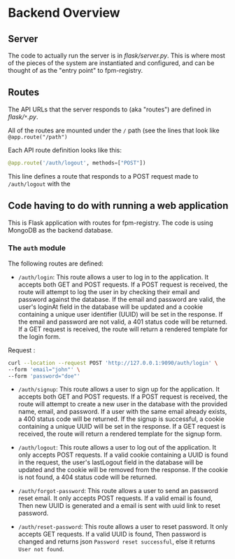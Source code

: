 # Backend Overview

## Server

The code to actually run the server is in *flask/server.py*. This is where most of the pieces of the system are instantiated and configured, and can be thought of as the "entry point" to fpm-registry.


## Routes

The API URLs that the server responds to (aka "routes") are defined in
*flask/`*`.py*.

All of the routes are mounted under the `/` path (see the lines that look like `@app.route("/path")`

Each API route definition looks like this:

```python
@app.route('/auth/logout', methods=["POST"])
```

This line defines a route that responds to a POST request made to
`/auth/logout` with the 


## Code having to do with running a web application

This is Flask application with routes for fpm-registry. The code is using MongoDB as the backend database.

### The `auth` module

The following routes are defined:

* `/auth/login`: This route allows a user to log in to the application. It accepts both GET and POST requests. If a POST request is received, the route will attempt to log the user in by checking their email and password against the database. If the email and password are valid, the user's loginAt field in the database will be updated and a cookie containing a unique user identifier (UUID) will be set in the response. If the email and password are not valid, a 401 status code will be returned. If a GET request is received, the route will return a rendered template for the login form.

Request : 
```bash
curl --location --request POST 'http://127.0.0.1:9090/auth/login' \
--form 'email="john"' \
--form 'password="doe"'
```

* `/auth/signup`: This route allows a user to sign up for the application. It accepts both GET and POST requests. If a POST request is received, the route will attempt to create a new user in the database with the provided name, email, and password. If a user with the same email already exists, a 400 status code will be returned. If the signup is successful, a cookie containing a unique UUID will be set in the response. If a GET request is received, the route will return a rendered template for the signup form.

* `/auth/logout`: This route allows a user to log out of the application. It only accepts POST requests. If a valid cookie containing a UUID is found in the request, the user's lastLogout field in the database will be updated and the cookie will be removed from the response. If the cookie is not found, a 404 status code will be returned.

* `/auth/forgot-password`: This route allows a user to send an password reset email. It only accepts POST requests. If a valid email is found, Then new UUID is generated and a email is sent with uuid link to reset password.

* `/auth/reset-password`: This route allows a user to reset password.  It only accepts GET requests. If a valid UUID is found, Then password is changed and returns json `Password reset successful`, else it returns  `User not found`.



